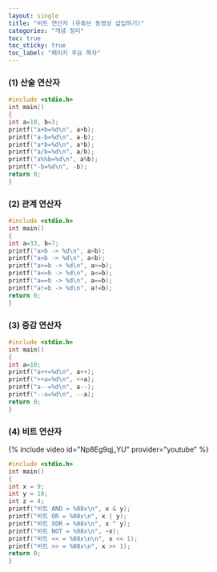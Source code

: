 ```yaml
---
layout: single
title: "비트 연산자 (유튜브 동영상 삽입하기)"
categories: "개념 정리"
toc: true
toc_sticky: true
toc_label: "페이지 주요 목차"
---
```



### (1) 산술 연산자
~~~c
#include <stdio.h>
int main()
{
int a=10, b=3;
printf("a+b=%d\n", a+b);
printf("a-b=%d\n", a-b);
printf("a*b=%d\n", a*b);
printf("a/b=%d\n", a/b);
printf("a%%b=%d\n", a%b);
printf("-b=%d\n", -b);
return 0;
}
~~~

### (2) 관계 연산자
~~~c
#include <stdio.h>
int main()
{
int a=33, b=7;
printf("a>b -> %d\n", a>b);
printf("a<b -> %d\n", a<b);
printf("a>=b -> %d\n", a>=b);
printf("a<=b -> %d\n", a<=b);
printf("a==b -> %d\n", a==b);
printf("a!=b -> %d\n", a!=b);
return 0;
}
~~~

### (3) 증감 연산자
~~~c
#include <stdio.h>
int main()
{
int a=10;
printf("a++=%d\n", a++);
printf("++a=%d\n", ++a);
printf("a--=%d\n", a--);
printf("--a=%d\n", --a);
return 0;
}
~~~

### (4) 비트 연산자
{% include video id="Np8Eg9qj_YU" provider="youtube" %}
~~~c
#include <stdio.h>
int main()
{
int x = 9;
int y = 10;
int z = 4;
printf("비트 AND = %08x\n", x & y);
printf("비트 OR = %08x\n", x | y);
printf("비트 XOR = %08x\n", x ^ y);
printf("비트 NOT = %08x\n", ~x);
printf("비트 << = %08x\n\n", x << 1);
printf("비트 >> = %08x\n", x >> 1);
return 0;
}
~~~
